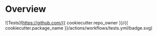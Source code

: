 # Overview

![Tests](https://github.com/{{ cookiecutter.repo_owner }}/{{ cookiecutter.package_name }}/actions/workflows/tests.yml/badge.svg)
